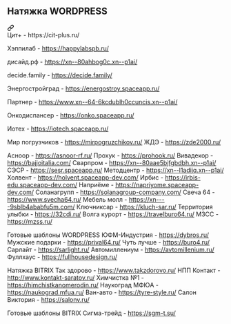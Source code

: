 <div class="markdown-heading" dir="auto"><h2 tabindex="-1" class="heading-element" dir="auto">Натяжка WORDPRESS</h2><a id="user-content-meta" class="anchor" aria-label="Permalink: Meta" href="#meta"><svg class="octicon octicon-link" viewBox="0 0 16 16" version="1.1" width="16" height="16" aria-hidden="true"><path d="m7.775 3.275 1.25-1.25a3.5 3.5 0 1 1 4.95 4.95l-2.5 2.5a3.5 3.5 0 0 1-4.95 0 .751.751 0 0 1 .018-1.042.751.751 0 0 1 1.042-.018 1.998 1.998 0 0 0 2.83 0l2.5-2.5a2.002 2.002 0 0 0-2.83-2.83l-1.25 1.25a.751.751 0 0 1-1.042-.018.751.751 0 0 1-.018-1.042Zm-4.69 9.64a1.998 1.998 0 0 0 2.83 0l1.25-1.25a.751.751 0 0 1 1.042.018.751.751 0 0 1 .018 1.042l-1.25 1.25a3.5 3.5 0 1 1-4.95-4.95l2.5-2.5a3.5 3.5 0 0 1 4.95 0 .751.751 0 0 1-.018 1.042.751.751 0 0 1-1.042.018 1.998 1.998 0 0 0-2.83 0l-2.5 2.5a1.998 1.998 0 0 0 0 2.83Z"></path></svg></a></div>
Цит+ - https://cit-plus.ru/

Хэппилаб - https://happylabspb.ru/

дисайд.рф - https://xn--80ahbog0c.xn--p1ai/

decide.family - https://decide.family/

Энергостройград - https://energostroy.spaceapp.ru/

Партнер - https://www.xn--64-6kcdublh0ccuncis.xn--p1ai/

Онкодиспансер - https://onko.spaceapp.ru/

Иотех - https://iotech.spaceapp.ru/

Мир погрузчиков - https://mirpogruzchikov.ru/
ЖДЭ - https://zde2000.ru/

Асноор - https://asnoor-rf.ru/
Прохук - https://prohook.ru/
Вивадекор - https://bajjoitalia.com/
Сварпром - https://xn--80aae5bjfgbdbh.xn--p1ai/
СЭСР - https://sesr.spaceapp.ru/
Методцентр - https://xn--l1adijq.xn--p1ai/
Холвент - https://holvent.spaceapp-dev.com/
Ирбис - https://irbis-edu.spaceapp-dev.com/
Наприёме - https://napriyome.spaceapp-dev.com/
Соланагрупп - https://solanagroup-company.com/
Свеча 64 - https://www.svecha64.ru/
Мебель молл - https://xn----9sblb4ababfu5m.com/
Ключниксар - https://kluch-sar.ru/
Территория улыбки - https://32cdi.ru/
Волга курорт - https://travelburo64.ru/
МЗСС - https://mzss.ru/

Готовые шаблоны WORDPRESS
ЮФМ-Индустрия - https://dybros.ru/
Мужские подарки - https://prival64.ru/
Чуть лучше - https://buro4.ru/
Сарлайт - https://sarlight.ru/
Автомиллениум - https://avtomillenium.ru/
Фуллхаус - https://fullhousedesign.ru/

Натяжка BITRIX
Так здорово - https://www.takzdorovo.ru/
НПП Контакт - http://www.kontakt-saratov.ru/
Химчистка №1 - https://himchistkanomerodin.ru/
Наукоград МФЮА - https://naukograd.mfua.ru/
Ван-авто - https://tyre-style.ru/
Салон Виктория - https://salonv.ru/

Готовые шаблоны BITRIX
Сигма-трейд - https://sgm-t.su/
